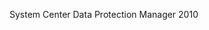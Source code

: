 <Token xmlns:xlink="http://www.w3.org/1999/xlink">System Center Data Protection Manager 2010</Token>